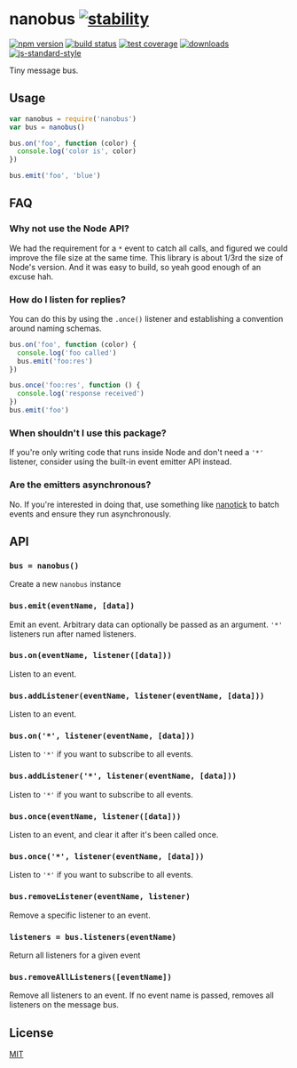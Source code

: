 # nanobus [![stability][0]][1]
[![npm version][2]][3] [![build status][4]][5] [![test coverage][6]][7]
[![downloads][8]][9] [![js-standard-style][10]][11]

Tiny message bus.

## Usage
```js
var nanobus = require('nanobus')
var bus = nanobus()

bus.on('foo', function (color) {
  console.log('color is', color)
})

bus.emit('foo', 'blue')
```

## FAQ
### Why not use the Node API?
We had the requirement for a `*` event to catch all calls, and figured we could
improve the file size at the same time. This library is about 1/3rd the size of
Node's version. And it was easy to build, so yeah good enough of an excuse hah.

### How do I listen for replies?
You can do this by using the `.once()` listener and establishing a convention
around naming schemas.

```js
bus.on('foo', function (color) {
  console.log('foo called')
  bus.emit('foo:res')
})

bus.once('foo:res', function () {
  console.log('response received')
})
bus.emit('foo')
```

### When shouldn't I use this package?
If you're only writing code that runs inside Node and don't need a `'*'`
listener, consider using the built-in event emitter API instead.

### Are the emitters asynchronous?
No. If you're interested in doing that, use something like
[nanotick](https://github.com/yoshuawuyts/nanotick) to batch events and ensure
they run asynchronously.

## API
### `bus = nanobus()`
Create a new `nanobus` instance

### `bus.emit(eventName, [data])`
Emit an event. Arbitrary data can optionally be passed as an argument. `'*'`
listeners run after named listeners.

### `bus.on(eventName, listener([data]))`
Listen to an event.

### `bus.addListener(eventName, listener(eventName, [data]))`
Listen to an event.

### `bus.on('*', listener(eventName, [data]))`
Listen to `'*'` if you want to subscribe to all events.

### `bus.addListener('*', listener(eventName, [data]))`
Listen to `'*'` if you want to subscribe to all events.

### `bus.once(eventName, listener([data]))`
Listen to an event, and clear it after it's been called once.

### `bus.once('*', listener(eventName, [data]))`
Listen to `'*'` if you want to subscribe to all events.

### `bus.removeListener(eventName, listener)`
Remove a specific listener to an event.

### `listeners = bus.listeners(eventName)`
Return all listeners for a given event

### `bus.removeAllListeners([eventName])`
Remove all listeners to an event. If no event name is passed, removes all
listeners on the message bus.

## License
[MIT](https://tldrlegal.com/license/mit-license)

[0]: https://img.shields.io/badge/stability-experimental-orange.svg?style=flat-square
[1]: https://nodejs.org/api/documentation.html#documentation_stability_index
[2]: https://img.shields.io/npm/v/nanobus.svg?style=flat-square
[3]: https://npmjs.org/package/nanobus
[4]: https://img.shields.io/travis/yoshuawuyts/nanobus/master.svg?style=flat-square
[5]: https://travis-ci.org/yoshuawuyts/nanobus
[6]: https://img.shields.io/codecov/c/github/yoshuawuyts/nanobus/master.svg?style=flat-square
[7]: https://codecov.io/github/yoshuawuyts/nanobus
[8]: http://img.shields.io/npm/dm/nanobus.svg?style=flat-square
[9]: https://npmjs.org/package/nanobus
[10]: https://img.shields.io/badge/code%20style-standard-brightgreen.svg?style=flat-square
[11]: https://github.com/feross/standard
